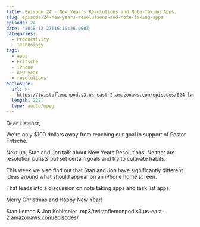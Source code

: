 ```yaml
---
title: Episode 24 - New Year's Resolutions and Note-Taking Apps.
slug: episode-24-new-years-resolutions-and-note-taking-apps
episode: 24
date: '2018-12-27T16:19:26.000Z'
categories:
  - Productivity
  - Technology
tags:
  - apps
  - Fritsche
  - iPhone
  - new year
  - resolutions
enclosure:
  url: >-
    https://twistoflemonpod.s3.us-east-2.amazonaws.com/episodes/024-lwatol-20181227.mp3 
  length: 222
  type: audio/mpeg
---
```


Dear Listener,

We're only $100 dollars away from reaching our goal in support of Pastor Fritsche.

Next up, Stan and Jon talk about New Years Resolutions. Neither are resolution purists but set certain goals and try to cultivate habits.

This week we also find out that Stan and Jon have significantly different ideas around what should appear on an iPhone home screen.

That leads into a discussion on note taking apps and task list apps.

Merry Christmas and Happy New Year!

Stan Lemon & Jon Kohlmeier
.mp3/twistoflemonpod.s3.us-east-2.amazonaws.com/episodes/
